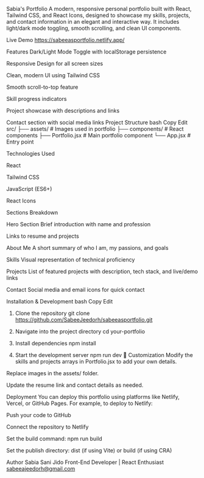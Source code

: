  Sabia's Portfolio
A modern, responsive personal portfolio built with React, Tailwind CSS, and React Icons, designed to showcase my skills, projects, and contact information in an elegant and interactive way. It includes light/dark mode toggling, smooth scrolling, and clean UI components.

 Live Demo
https://sabeeasportfolio.netlify.app/


 Features
Dark/Light Mode Toggle with localStorage persistence

Responsive Design for all screen sizes

 Clean, modern UI using Tailwind CSS

 Smooth scroll-to-top feature

 Skill progress indicators

 Project showcase with descriptions and links

 Contact section with social media links
Project Structure
bash
Copy
Edit
src/
├── assets/            # Images used in portfolio
├── components/        # React components
├── Portfolio.jsx      # Main portfolio component
└── App.jsx            # Entry point


Technologies Used

React

Tailwind CSS

JavaScript (ES6+)

React Icons

Sections Breakdown


Hero Section
Brief introduction with name and profession

Links to resume and projects

About Me
A short summary of who I am, my passions, and goals

Skills
Visual representation of technical proficiency

Projects
List of featured projects with description, tech stack, and live/demo links

Contact
Social media and email icons for quick contact

 Installation & Development
bash
Copy
Edit
1. Clone the repository
git clone https://github.com/SabeeJeedorh/sabeeasportfolio.git

2. Navigate into the project directory
cd your-portfolio

3. Install dependencies
npm install

4. Start the development server
npm run dev
🧪 Customization
Modify the skills and projects arrays in Portfolio.jsx to add your own details.

Replace images in the assets/ folder.

Update the resume link and contact details as needed.


Deployment
You can deploy this portfolio using platforms like Netlify, Vercel, or GitHub Pages. For example, to deploy to Netlify:

Push your code to GitHub

Connect the repository to Netlify

Set the build command: npm run build

Set the publish directory: dist (if using Vite) or build (if using CRA)


Author
Sabia Sani Jido
Front-End Developer | React Enthusiast
sabeeajeedorh@gmail.com